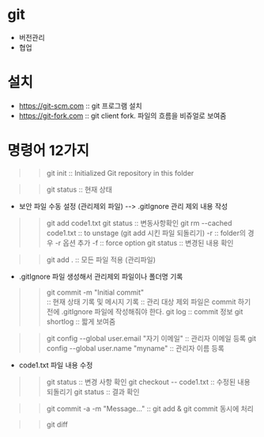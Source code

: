 # git
- 버전관리
- 협업

# 설치
- https://git-scm.com :: git 프로그램 설치
- https://git-fork.com :: git client fork. 파일의 흐름을 비쥬얼로 보여줌 

# 명령어 12가지
>> git init   :: Initialized Git repository in this folder

>> git status :: 현재 상태
- 보안 파일 수동 설정 (관리제외 파일) --> .gitIgnore 관리 제외 내용 작성

>> git add code1.txt
>> git status   :: 변동사항확인
>> git rm --cached code1.txt  :: to unstage (git add 시킨 파일 되돌리기)
    -r :: folder의 경우 -r 옵션 추가
    -f :: force option
>> git status   :: 변경된 내용 확인

>> git add .    :: 모든 파일 적용 (관리파일)
- .gitIgnore 파일 생성해서 관리제외 파일이나 폴더명 기록

>> git commit -m "Initial commit"  
   :: 현재 상태 기록 및 메시지 기록
   :: 관리 대상 제외 파일은 commit 하기 전에 .gitIgnore 파일에 작성해줘야 한다.
>> git log        :: commit 정보
>> git shortlog   :: 짧게 보여줌

>> git config --global user.email "자기 이메일"   :: 관리자 이메일 등록
>> git config --global user.name "myname"   :: 관리자 이름 등록

- code1.txt 파일 내용 수정
>> git status   :: 변경 사항 확인
>> git checkout -- code1.txt    :: 수정된 내용 되돌리기
>> git status   :: 결과 확인

>> git commit -a -m "Message..."  :: git add & git commit 동시에 처리

>> git diff


